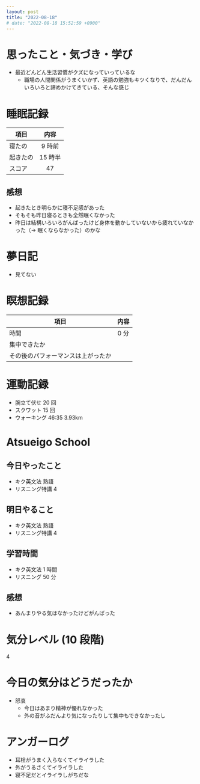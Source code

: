 ```yaml
---
layout: post
title: "2022-08-18"
# date: "2022-08-18 15:52:59 +0900"
---
```


# 思ったこと・気づき・学び
* 最近どんどん生活習慣がクズになっていっているな
    * 職場の人間関係がうまくいかず、英語の勉強もキツくなりで、だんだんいろいろと諦めかけてきている、そんな感じ



# 睡眠記録

| 項目 | 内容 |
| --- | :---: |
| 寝たの | 9 時前 |
| 起きたの | 15 時半 |
| スコア | 47 |

## 感想
* 起きたとき明らかに寝不足感があった
* そもそも昨日寝るときも全然眠くなかった
* 昨日は結構いろいろがんばったけど身体を動かしていないから疲れていなかった（→ 眠くならなかった）のかな



# 夢日記
* 見てない



# 瞑想記録

| 項目 | 内容 |
| --- | :---: |
| 時間 | 0 分 |
| 集中できたか | |
| その後のパフォーマンスは上がったか | |



# 運動記録
* 腕立て伏せ 20 回
* スクワット 15 回
* ウォーキング 46:35 3.93km



# Atsueigo School
## 今日やったこと
* キク英文法 熟語
* リスニング特講 4

## 明日やること
* キク英文法 熟語
* リスニング特講 4

## 学習時間
* キク英文法 1 時間
* リスニング 50 分

## 感想
* あんまりやる気はなかったけどがんばった



# 気分レベル (10 段階)
4



# 今日の気分はどうだったか
* 怒哀
    * 今日はあまり精神が優れなかった
    * 外の音がふだんより気になったりして集中もできなかったし



# アンガーログ
* 耳栓がうまく入らなくてイライラした
* 外がうるさくてイライラした
* 寝不足だとイライラしがちだな
